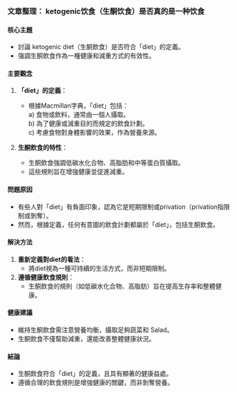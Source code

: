 ### 文章整理： ketogenic饮食（生酮饮食）是否真的是一种饮食

#### 核心主題  
- 討論 ketogenic diet（生酮飲食）是否符合「diet」的定義。
- 强調生酮飲食作為一種健康和減重方式的有效性。

#### 主要觀念  
1. **「diet」的定義**：  
   - 根據Macmillan字典，「diet」包括：  
     a) 食物或飲料，通常由一個人攝取。  
     b) 為了健康或減重目的而規定的飲食計劃。  
     c) 考慮食物對身體影響的效果，作為營養來源。

2. **生酮飲食的特性**：  
   - 生酮飲食強調低碳水化合物、高脂肪和中等蛋白質攝取。  
   - 這些規則旨在增強健康並促進減重。

#### 問題原因  
- 有些人對「diet」有負面印象，認為它是短期限制或privation（privation指限制或剝奪）。  
- 然而，根據定義，任何有意圖的飲食計劃都屬於「diet」，包括生酮飲食。

#### 解決方法  
1. **重新定義對diet的看法**：  
   - 將diet視為一種可持續的生活方式，而非短期限制。  
2. **遵循健康飲食規則**：  
   - 生酮飲食的規則（如低碳水化合物、高脂肪）旨在提高生存率和整體健康。

#### 健康建議  
- 維持生酮飲食需注意營養均衡，攝取足夠蔬菜和 Salad。  
- 生酮飲食不僅幫助減重，還能改善整體健康狀況。

#### 結論  
- 生酮飲食符合「diet」的定義，且具有顯著的健康益處。  
- 遵循合理的飲食規則是增強健康的關鍵，而非剝奪營養。